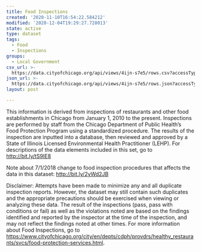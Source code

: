 ```yaml
---
title: Food Inspections
created: '2020-11-10T16:54:22.584212'
modified: '2020-12-04T19:29:27.728013'
state: active
type: dataset
tags:
  - Food
  - Inspections
groups:
  - Local Government
csv_url: >-
  https://data.cityofchicago.org/api/views/4ijn-s7e5/rows.csv?accessType=DOWNLOAD
json_url: >-
  https://data.cityofchicago.org/api/views/4ijn-s7e5/rows.json?accessType=DOWNLOAD
layout: post

---
```

This information is derived from inspections of restaurants and other food establishments in Chicago from January 1, 2010 to the present. Inspections are performed by staff from the Chicago Department of Public Health’s Food Protection Program using a standardized procedure. The results of the inspection are inputted into a database, then reviewed and approved by a State of Illinois Licensed Environmental Health Practitioner (LEHP). For descriptions of the data elements included in this set, go to http://bit.ly/tS9IE8

Note about 7/1/2018 change to food inspection procedures that affects the data in this dataset: http://bit.ly/2yWd2JB

Disclaimer: Attempts have been made to minimize any and all duplicate inspection reports. However, the dataset may still contain such duplicates and the appropriate precautions should be exercised when viewing or analyzing these data. The result of the inspections (pass, pass with conditions or fail) as well as the violations noted are based on the findings identified and reported by the inspector at the time of the inspection, and may not reflect the findings noted at other times. For more information about Food Inspections, go to https://www.cityofchicago.org/city/en/depts/cdph/provdrs/healthy_restaurants/svcs/food-protection-services.html.

